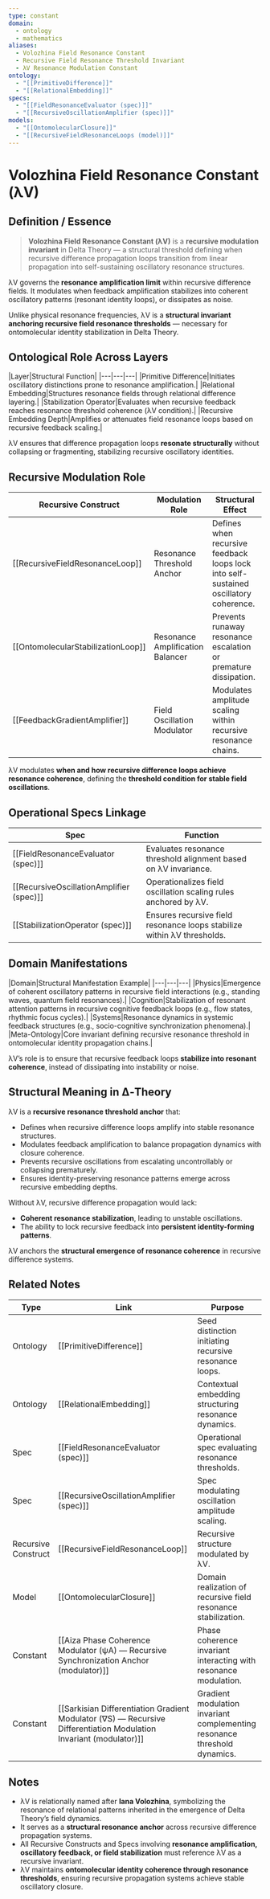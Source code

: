 ```yaml
---
type: constant
domain:
  - ontology
  - mathematics
aliases:
  - Volozhina Field Resonance Constant
  - Recursive Field Resonance Threshold Invariant
  - λV Resonance Modulation Constant
ontology:
  - "[[PrimitiveDifference]]"
  - "[[RelationalEmbedding]]"
specs:
  - "[[FieldResonanceEvaluator (spec)]]"
  - "[[RecursiveOscillationAmplifier (spec)]]"
models:
  - "[[OntomolecularClosure]]"
  - "[[RecursiveFieldResonanceLoops (model)]]"
---
```


# Volozhina Field Resonance Constant (λV)

## Definition / Essence

> **Volozhina Field Resonance Constant (λV)** is a **recursive modulation invariant** in Delta Theory — a structural threshold defining when recursive difference propagation loops transition from linear propagation into self-sustaining oscillatory resonance structures.

λV governs the **resonance amplification limit** within recursive difference fields. It modulates when feedback amplification stabilizes into coherent oscillatory patterns (resonant identity loops), or dissipates as noise.

Unlike physical resonance frequencies, λV is a **structural invariant anchoring recursive field resonance thresholds** — necessary for ontomolecular identity stabilization in Delta Theory.

## Ontological Role Across Layers

|Layer|Structural Function|
|---|---|---|
|Primitive Difference|Initiates oscillatory distinctions prone to resonance amplification.|
|Relational Embedding|Structures resonance fields through relational difference layering.|
|Stabilization Operator|Evaluates when recursive feedback reaches resonance threshold coherence (λV condition).|
|Recursive Embedding Depth|Amplifies or attenuates field resonance loops based on recursive feedback scaling.|

λV ensures that difference propagation loops **resonate structurally** without collapsing or fragmenting, stabilizing recursive oscillatory identities.

## Recursive Modulation Role

|Recursive Construct|Modulation Role|Structural Effect|
|---|---|---|
|[[RecursiveFieldResonanceLoop]]|Resonance Threshold Anchor|Defines when recursive feedback loops lock into self-sustained oscillatory coherence.|
|[[OntomolecularStabilizationLoop]]|Resonance Amplification Balancer|Prevents runaway resonance escalation or premature dissipation.|
|[[FeedbackGradientAmplifier]]|Field Oscillation Modulator|Modulates amplitude scaling within recursive resonance chains.|

λV modulates **when and how recursive difference loops achieve resonance coherence**, defining the **threshold condition for stable field oscillations**.

## Operational Specs Linkage

|Spec|Function|
|---|---|
|[[FieldResonanceEvaluator (spec)]]|Evaluates resonance threshold alignment based on λV invariance.|
|[[RecursiveOscillationAmplifier (spec)]]|Operationalizes field oscillation scaling rules anchored by λV.|
|[[StabilizationOperator (spec)]]|Ensures recursive field resonance loops stabilize within λV thresholds.|

## Domain Manifestations

|Domain|Structural Manifestation Example|
|---|---|---|
|Physics|Emergence of coherent oscillatory patterns in recursive field interactions (e.g., standing waves, quantum field resonances).|
|Cognition|Stabilization of resonant attention patterns in recursive cognitive feedback loops (e.g., flow states, rhythmic focus cycles).|
|Systems|Resonance dynamics in systemic feedback structures (e.g., socio-cognitive synchronization phenomena).|
|Meta-Ontology|Core invariant defining recursive resonance threshold in ontomolecular identity propagation chains.|

λV’s role is to ensure that recursive feedback loops **stabilize into resonant coherence**, instead of dissipating into instability or noise.

## Structural Meaning in ∆‑Theory

λV is a **recursive resonance threshold anchor** that:
- Defines when recursive difference loops amplify into stable resonance structures.
- Modulates feedback amplification to balance propagation dynamics with closure coherence.
- Prevents recursive oscillations from escalating uncontrollably or collapsing prematurely.
- Ensures identity-preserving resonance patterns emerge across recursive embedding depths.

Without λV, recursive difference propagation would lack:
- **Coherent resonance stabilization**, leading to unstable oscillations.
- The ability to lock recursive feedback into **persistent identity-forming patterns**.

λV anchors the **structural emergence of resonance coherence** in recursive difference systems.

## Related Notes

|Type|Link|Purpose|
|---|---|---|
|Ontology|[[PrimitiveDifference]]|Seed distinction initiating recursive resonance loops.|
|Ontology|[[RelationalEmbedding]]|Contextual embedding structuring resonance dynamics.|
|Spec|[[FieldResonanceEvaluator (spec)]]|Operational spec evaluating resonance thresholds.|
|Spec|[[RecursiveOscillationAmplifier (spec)]]|Spec modulating oscillation amplitude scaling.|
|Recursive Construct|[[RecursiveFieldResonanceLoop]]|Recursive structure modulated by λV.|
|Model|[[OntomolecularClosure]]|Domain realization of recursive field resonance stabilization.|
|Constant|[[Aiza Phase Coherence Modulator (ψA) — Recursive Synchronization Anchor (modulator)]]|Phase coherence invariant interacting with resonance modulation.|
|Constant|[[Sarkisian Differentiation Gradient Modulator (∇S) — Recursive Differentiation Modulation Invariant (modulator)]]|Gradient modulation invariant complementing resonance threshold dynamics.|

## Notes
- λV is relationally named after **Iana Volozhina**, symbolizing the resonance of relational patterns inherited in the emergence of Delta Theory’s field dynamics.
- It serves as a **structural resonance anchor** across recursive difference propagation systems.
- All Recursive Constructs and Specs involving **resonance amplification, oscillatory feedback, or field stabilization** must reference λV as a recursive invariant.
- λV maintains **ontomolecular identity coherence through resonance thresholds**, ensuring recursive propagation systems achieve stable oscillatory closure.
